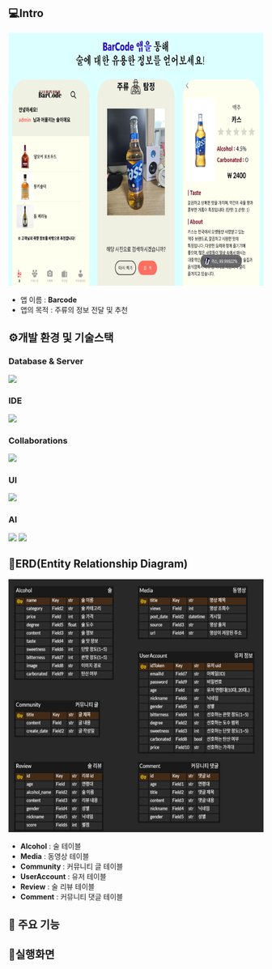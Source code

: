 ## 💻Intro
<img src="images/image1.png" width="800" height="500">

- 앱 이름 : **Barcode**
- 앱의 목적 : 주류의 정보 전달 및 추천

## ⚙️개발 환경 및 기술스택

### Database & Server
<img src="https://img.shields.io/badge/Firebase-FFCA28?style=for-the-badge&logo=firebase&logoColor=black"/>

### IDE
<img src="https://img.shields.io/badge/Android%20Studio-3DDC84?style=for-the-badge&logo=android-studio&logoColor=white"/>

### Collaborations
<img src="https://img.shields.io/badge/GitHub-181717?style=for-the-badge&logo=GitHub&logoColor=white"/>

### UI
<img src="https://img.shields.io/badge/figma-%23F24E1E.svg?style=for-the-badge&logo=figma&logoColor=white"/>

### AI
<img src="https://img.shields.io/badge/TensorFlow-%23FF6F00.svg?style=for-the-badge&logo=TensorFlow&logoColor=white"/> <img src="https://img.shields.io/badge/Keras-%23D00000.svg?style=for-the-badge&logo=Keras&logoColor=white"/>


## 🏢ERD(Entity Relationship Diagram)
<img src="images/image2.png" width="800" height="500">

- **Alcohol** : 술 테이블
- **Media** : 동영상 테이블
- **Community** : 커뮤니티 글 테이블
- **UserAccount** : 유저 테이블
- **Review** : 술 리뷰 테이블
- **Comment** : 커뮤니티 댓글 테이블

## 📱 주요 기능



## 📱실행화면






